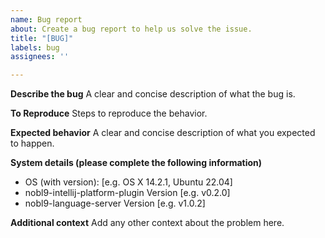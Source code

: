 ```yaml
---
name: Bug report
about: Create a bug report to help us solve the issue.
title: "[BUG]"
labels: bug
assignees: ''

---
```


**Describe the bug**
A clear and concise description of what the bug is.

**To Reproduce**
Steps to reproduce the behavior.

**Expected behavior**
A clear and concise description of what you expected to happen.

**System details (please complete the following information)**

- OS (with version): [e.g. OS X 14.2.1, Ubuntu 22.04]
- nobl9-intellij-platform-plugin Version [e.g. v0.2.0]
- nobl9-language-server Version [e.g. v1.0.2]

**Additional context**
Add any other context about the problem here.
